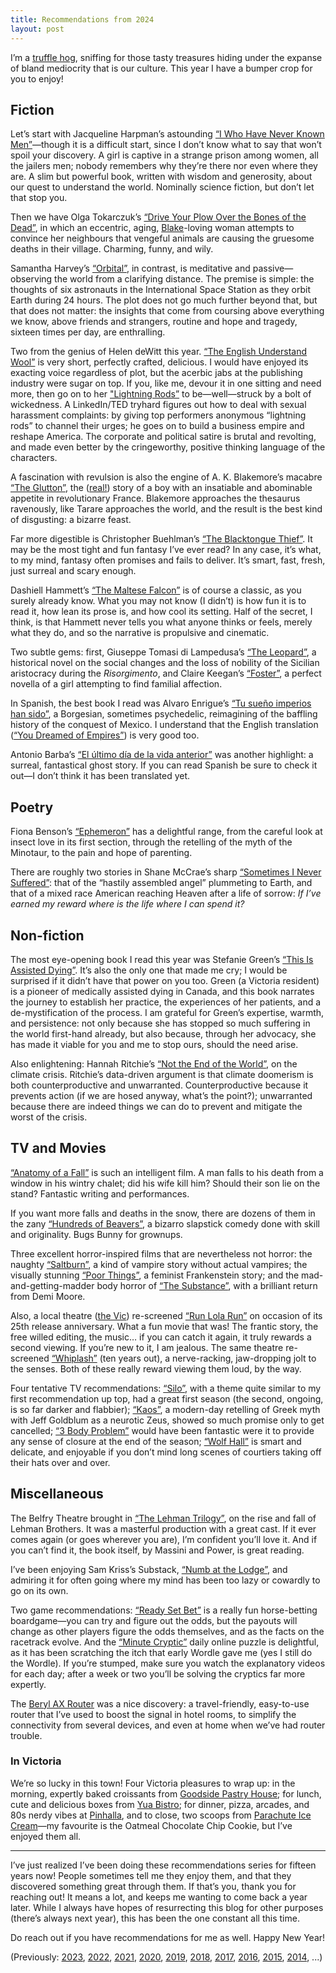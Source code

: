 ```yaml
---
title: Recommendations from 2024
layout: post
---
```


I’m a [truffle hog](https://www.youtube.com/watch?v=zh7fZtaQYug), sniffing for those tasty treasures hiding under the expanse of bland mediocrity that is our culture. This year I have a bumper crop for you to enjoy!

## Fiction

Let’s start with Jacqueline Harpman’s astounding [“I Who Have Never Known Men”](https://en.wikipedia.org/wiki/I_Who_Have_Never_Known_Men)—though it is a difficult start, since I don’t know what to say that won’t spoil your discovery. A girl is captive in a strange prison among women, all the jailers men; nobody remembers why they’re there nor even where they are. A slim but powerful book, written with wisdom and generosity, about our quest to understand the world. Nominally science fiction, but don’t let that stop you.

Then we have Olga Tokarczuk’s [“Drive Your Plow Over the Bones of the Dead”](https://en.wikipedia.org/wiki/Drive_Your_Plow_Over_the_Bones_of_the_Dead), in which an eccentric, aging, [Blake](https://en.wikipedia.org/wiki/William_Blake)-loving woman attempts to convince her neighbours that vengeful animals are causing the gruesome deaths in their village. Charming, funny, and wily.

Samantha Harvey’s [“Orbital”](https://en.wikipedia.org/wiki/Orbital_(novel)), in contrast, is meditative and passive—observing the world from a clarifying distance. The premise is simple: the thoughts of six astronauts in the International Space Station as they orbit Earth during 24 hours. The plot does not go much further beyond that, but that does not matter: the insights that come from coursing above everything we know, above friends and strangers, routine and hope and tragedy, sixteen times per day, are enthralling.

Two from the genius of Helen deWitt this year. [“The English Understand Wool”](https://en.wikipedia.org/wiki/The_English_Understand_Wool) is very short, perfectly crafted, delicious. I would have enjoyed its exacting voice regardless of plot, but the acerbic jabs at the publishing industry were sugar on top. If you, like me, devour it in one sitting and need more, then go on to her ["Lightning Rods”](https://en.wikipedia.org/wiki/Lightning_Rods_(novel)) to be—well—struck by a bolt of wickedness. A LinkedIn/TED tryhard figures out how to deal with sexual harassment complaints: by giving top performers anonymous “lightning rods” to channel their urges; he goes on to build a business empire and reshape America. The corporate and political satire is brutal and revolting, and made even better by the cringeworthy, positive thinking language of the characters.

A fascination with revulsion is also the engine of A. K. Blakemore’s macabre [“The Glutton”](https://www.goodreads.com/book/show/101146050-the-glutton), the ([real!](https://en.wikipedia.org/wiki/Tarrare)) story of a boy with an insatiable and abominable appetite in revolutionary France. Blakemore approaches the thesaurus ravenously, like Tarare approaches the world, and the result is the best kind of disgusting: a bizarre feast.

Far more digestible is Christopher Buehlman’s [“The Blacktongue Thief”](https://www.goodreads.com/book/show/55077697-the-blacktongue-thief). It may be the most tight and fun fantasy I’ve ever read? In any case, it’s what, to my mind, fantasy often promises and fails to deliver. It’s smart, fast, fresh, just surreal and scary enough.

Dashiell Hammett’s [“The Maltese Falcon”](https://en.wikipedia.org/wiki/The_Maltese_Falcon_(novel)) is of course a classic, as you surely already know. What you may not know (I didn’t) is how fun it is to read it, how lean its prose is, and how cool its setting. Half of the secret, I think, is that Hammett never tells you what anyone thinks or feels, merely what they do, and so the narrative is propulsive and cinematic.

Two subtle gems: first, Giuseppe Tomasi di Lampedusa’s [“The Leopard”](https://en.wikipedia.org/wiki/The_Leopard), a historical novel on the social changes and the loss of nobility of the Sicilian aristocracy during the _Risorgimento_, and Claire Keegan’s [“Foster”](https://en.wikipedia.org/wiki/Foster_(short_story)), a perfect novella of a girl attempting to find familial affection.

In Spanish, the best book I read was Alvaro Enrigue’s [“Tu sueño imperios han sido”](https://www.goodreads.com/book/show/63280664), a Borgesian, sometimes psychedelic, reimagining of the baffling history of the conquest of Mexico. I understand that the English translation ([“You Dreamed of Empires”](https://www.goodreads.com/book/show/127938747-you-dreamed-of-empires)) is very good too.

Antonio Barba’s [“El último día de la vida anterior”](https://www.anagrama-ed.es/libro/narrativas-hispanicas/el-ultimo-dia-de-la-vida-anterior/9788433901774/NH_707) was another highlight: a surreal, fantastical ghost story. If you can read Spanish be sure to check it out—I don’t think it has been translated yet.


## Poetry

Fiona Benson’s [“Ephemeron”](https://www.goodreads.com/en/book/show/58014661-ephemeron) has a delightful range, from the careful look at insect love in its first section, through the retelling of the myth of the Minotaur, to the pain and hope of parenting.

There are roughly two stories in Shane McCrae’s sharp [“Sometimes I Never Suffered”](https://www.goodreads.com/book/show/51542237-sometimes-i-never-suffered): that of the “hastily assembled angel” plummeting to Earth, and that of a mixed race American reaching Heaven after a life of sorrow: *If I’ve earned my reward where is the life where I can spend it?*

## Non-fiction

The most eye-opening book I read this year was Stefanie Green’s [“This Is Assisted Dying”](https://www.stefaniegreen.com/author/). It’s also the only one that made me cry; I would be surprised if it didn’t have that power on you too. Green (a Victoria resident) is a pioneer of medically assisted dying in Canada, and this book narrates the journey to establish her practice, the experiences of her patients, and a de-mystification of the process. I am grateful for Green’s expertise, warmth, and persistence: not only because she has stopped so much suffering in the world first-hand already, but also because, through her advocacy, she has made it viable for you and me to stop ours, should the need arise.

Also enlightening: Hannah Ritchie’s [“Not the End of the World”](https://www.nottheendoftheworld.co.uk), on the climate crisis. Ritchie’s data-driven argument is that climate doomerism is both counterproductive and unwarranted. Counterproductive because it prevents action (if we are hosed anyway, what’s the point?); unwarranted because there are indeed things we can do to prevent and mitigate the worst of the crisis.

## TV and Movies

[“Anatomy of a Fall”](https://en.wikipedia.org/wiki/Anatomy_of_a_Fall) is such an intelligent film. A man falls to his death from a window in his wintry chalet; did his wife kill him? Should their son lie on the stand? Fantastic writing and performances.

If you want more falls and deaths in the snow, there are dozens of them in the zany [“Hundreds of Beavers”](https://en.wikipedia.org/wiki/Hundreds_of_Beavers), a bizarro slapstick comedy done with skill and originality. Bugs Bunny for grownups.

Three excellent horror-inspired films that are nevertheless not horror: the naughty [“Saltburn”](https://en.wikipedia.org/wiki/Saltburn_(film)), a kind of vampire story without actual vampires; the visually stunning [“Poor Things”](https://en.wikipedia.org/wiki/Poor_Things_(film)), a feminist Frankenstein story; and the mad-and-getting-madder body horror of [“The Substance”](https://en.wikipedia.org/wiki/The_Substance), with a brilliant return from Demi Moore.

Also, a local theatre ([the Vic](https://www.victoriafilmfestival.com/theatre/)) re-screened [“Run Lola Run”](https://en.wikipedia.org/wiki/Run_Lola_Run) on occasion of its 25th release anniversary. What a fun movie that was! The frantic story, the free willed editing, the music… if you can catch it again, it truly rewards a second viewing. If you’re new to it, I am jealous. The same theatre re-screened [“Whiplash”](https://en.wikipedia.org/wiki/Whiplash_(2014_film)) (ten years out), a nerve-racking, jaw-dropping jolt to the senses. Both of these really reward viewing them loud, by the way.

Four tentative TV recommendations: [“Silo”](https://en.wikipedia.org/wiki/Silo_(TV_series)), with a theme quite similar to my first recommendation up top, had a great first season (the second, ongoing, is so far darker and flabbier); [“Kaos”](https://en.wikipedia.org/wiki/Kaos_(TV_series)), a modern-day retelling of Greek myth with Jeff Goldblum as a neurotic Zeus, showed so much promise only to get cancelled; [“3 Body Problem”](https://en.wikipedia.org/wiki/3_Body_Problem_(TV_series)) would have been fantastic were it to provide any sense of closure at the end of the season; [“Wolf Hall”](https://en.wikipedia.org/wiki/Wolf_Hall_(TV_series)) is smart and delicate, and enjoyable if you don’t mind long scenes of courtiers taking off their hats over and over.

## Miscellaneous

The Belfry Theatre brought in [“The Lehman Trilogy”](https://en.wikipedia.org/wiki/The_Lehman_Trilogy), on the rise and fall of Lehman Brothers. It was a masterful production with a great cast. If it ever comes again (or goes wherever you are), I’m confident you’ll love it. And if you can’t find it, the book itself, by Massini and Power, is great reading.

I’ve been enjoying Sam Kriss’s Substack, [“Numb at the Lodge”](https://samkriss.substack.com), and admiring it for often going where my mind has been too lazy or cowardly to go on its own.

Two game recommendations: [“Ready Set Bet”](https://boardgamegeek.com/boardgame/351040/ready-set-bet) is a really fun horse-betting boardgame—you can try and figure out the odds, but the payouts will change as other players figure the odds themselves, and as the facts on the racetrack evolve. And the [“Minute Cryptic”](https://www.minutecryptic.com) daily online puzzle is delightful, as it has been scratching the itch that early Wordle gave me (yes I still do the Wordle). If you’re stumped, make sure you watch the explanatory videos for each day; after a week or two you’ll be solving the cryptics far more expertly.

The [Beryl AX Router](https://www.gl-inet.com/products/gl-mt3000/) was a nice discovery: a travel-friendly, easy-to-use router that I’ve used to boost the signal in hotel rooms, to simplify the connectivity from several devices, and even at home when we’ve had router trouble.

### In Victoria

We’re so lucky in this town! Four Victoria pleasures to wrap up: in the morning, expertly baked croissants from [Goodside Pastry House](https://goodsidepastryhouse.ca); for lunch, cute and delicious boxes from [Yua Bistro](https://www.yuabistro.com); for dinner, pizza, arcades, and 80s nerdy vibes at [Pinhalla](https://pinhalla.com), and to close, two scoops from [Parachute Ice Cream](https://www.parachuteicecream.com)—my favourite is the Oatmeal Chocolate Chip Cookie, but I’ve enjoyed them all.

<hr></hr>

I’ve just realized I’ve been doing these recommendations series for fifteen years now! People sometimes tell me they enjoy them, and that they discovered something great through them. If that’s you, thank you for reaching out! It means a lot, and keeps me wanting to come back a year later. While I always have hopes of resurrecting this blog for other purposes (there’s always next year), this has been the one constant all this time.

Do reach out if you have recommendations for me as well. Happy New Year!

(Previously:
[2023](https://cuevano.ca/2023/12/31/recommendations-from-2023/),
[2022](https://cuevano.ca/2022/12/31/recommendations-from-2022/),
[2021](https://cuevano.ca/2021/12/29/recommendations-from-2021/),
[2020](https://cuevano.ca/2020/12/31/recommendations-from-2020/),
[2019](https://cuevano.ca/2019/12/31/recommendations-from-2019/),
[2018](https://cuevano.ca/2018/12/31/recommendations-from-2018/),
[2017](https://cuevano.ca/2017/12/31/recommendations-from-2017/),
[2016](https://cuevano.ca/2016/12/recommendations-from-2016/),
[2015](https://cuevano.ca/2015/12/recommendations-from-2015/),
[2014](https://cuevano.ca/2014/12/recommendations-from-2014/),
...)

